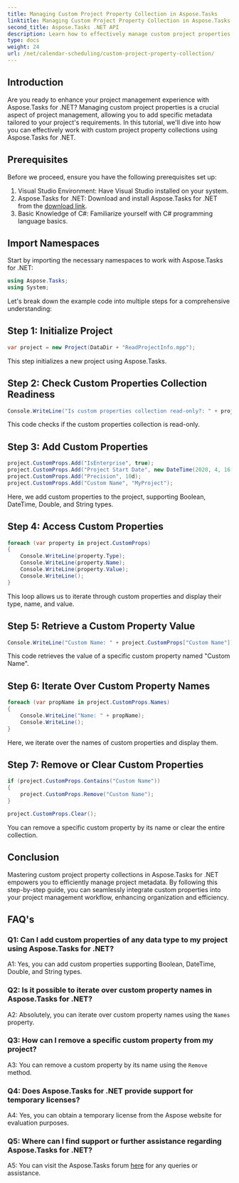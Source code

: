 ```yaml
---
title: Managing Custom Project Property Collection in Aspose.Tasks
linktitle: Managing Custom Project Property Collection in Aspose.Tasks
second_title: Aspose.Tasks .NET API
description: Learn how to effectively manage custom project properties in Aspose.Tasks for .NET, enhancing your project management experience. 
type: docs
weight: 24
url: /net/calendar-scheduling/custom-project-property-collection/
---
```

## Introduction

Are you ready to enhance your project management experience with Aspose.Tasks for .NET? Managing custom project properties is a crucial aspect of project management, allowing you to add specific metadata tailored to your project's requirements. In this tutorial, we'll dive into how you can effectively work with custom project property collections using Aspose.Tasks for .NET.

## Prerequisites

Before we proceed, ensure you have the following prerequisites set up:

1. Visual Studio Environment: Have Visual Studio installed on your system.
2. Aspose.Tasks for .NET: Download and install Aspose.Tasks for .NET from the [download link](https://releases.aspose.com/tasks/net/).
3. Basic Knowledge of C#: Familiarize yourself with C# programming language basics.

## Import Namespaces

Start by importing the necessary namespaces to work with Aspose.Tasks for .NET:

```csharp
using Aspose.Tasks;
using System;


```

Let's break down the example code into multiple steps for a comprehensive understanding:

## Step 1: Initialize Project

```csharp
var project = new Project(DataDir + "ReadProjectInfo.mpp");
```

This step initializes a new project using Aspose.Tasks.

## Step 2: Check Custom Properties Collection Readiness

```csharp
Console.WriteLine("Is custom properties collection read-only?: " + project.CustomProps.IsReadOnly);
```

This code checks if the custom properties collection is read-only.

## Step 3: Add Custom Properties

```csharp
project.CustomProps.Add("IsEnterprise", true);
project.CustomProps.Add("Project Start Date", new DateTime(2020, 4, 16, 8, 0, 0));
project.CustomProps.Add("Precision", 10d);
project.CustomProps.Add("Custom Name", "MyProject");
```

Here, we add custom properties to the project, supporting Boolean, DateTime, Double, and String types.

## Step 4: Access Custom Properties

```csharp
foreach (var property in project.CustomProps)
{
    Console.WriteLine(property.Type);
    Console.WriteLine(property.Name);
    Console.WriteLine(property.Value);
    Console.WriteLine();
}
```

This loop allows us to iterate through custom properties and display their type, name, and value.

## Step 5: Retrieve a Custom Property Value

```csharp
Console.WriteLine("Custom Name: " + project.CustomProps["Custom Name"]);
```

This code retrieves the value of a specific custom property named "Custom Name".

## Step 6: Iterate Over Custom Property Names

```csharp
foreach (var propName in project.CustomProps.Names)
{
    Console.WriteLine("Name: " + propName);
    Console.WriteLine();
}
```

Here, we iterate over the names of custom properties and display them.

## Step 7: Remove or Clear Custom Properties

```csharp
if (project.CustomProps.Contains("Custom Name"))
{
    project.CustomProps.Remove("Custom Name");
}

project.CustomProps.Clear();
```

You can remove a specific custom property by its name or clear the entire collection.

## Conclusion

Mastering custom project property collections in Aspose.Tasks for .NET empowers you to efficiently manage project metadata. By following this step-by-step guide, you can seamlessly integrate custom properties into your project management workflow, enhancing organization and efficiency.

## FAQ's

### Q1: Can I add custom properties of any data type to my project using Aspose.Tasks for .NET?

A1: Yes, you can add custom properties supporting Boolean, DateTime, Double, and String types.

### Q2: Is it possible to iterate over custom property names in Aspose.Tasks for .NET?

A2: Absolutely, you can iterate over custom property names using the `Names` property.

### Q3: How can I remove a specific custom property from my project?

A3: You can remove a custom property by its name using the `Remove` method.

### Q4: Does Aspose.Tasks for .NET provide support for temporary licenses?

A4: Yes, you can obtain a temporary license from the Aspose website for evaluation purposes.

### Q5: Where can I find support or further assistance regarding Aspose.Tasks for .NET?

A5: You can visit the Aspose.Tasks forum [here](https://forum.aspose.com/c/tasks/15) for any queries or assistance.
